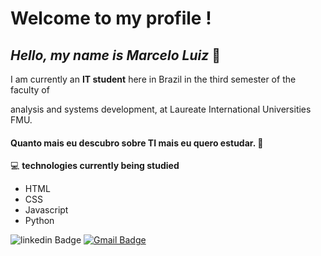 # Welcome to my profile !

## *Hello, my name is Marcelo Luiz* 👋


I am currently an **IT student** here in Brazil in the third semester of the faculty of 

analysis and systems development, at Laureate International Universities FMU.

#### Quanto mais eu descubro sobre TI mais eu quero estudar. :rocket:
:computer:
**technologies currently being studied**

- HTML
- CSS
- Javascript
- Python


![linkedin Badge](https://img.shields.io/badge/Facebook-1877F2?style=for-the-badge&logo=facebook&logoColor=white&https://www.linkedin.com/in/marcelo-luiz-pereira-souza/)
[![Gmail Badge](https://img.shields.io/badge/mlluizpereira39@gmail.com-6633cc?style=flat-square&logo=Gmail&logoColor=white&link=mailto:mlluizpereira39@gmail.com)](mailto:diego.schell.f@gmail.com)
